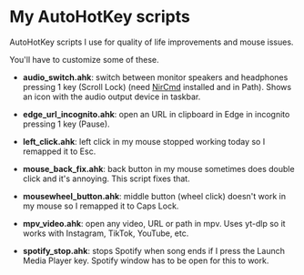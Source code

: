 # My AutoHotKey scripts
AutoHotKey scripts I use for quality of life improvements and mouse issues.

You'll have to customize some of these.

- **audio_switch.ahk**: switch between monitor speakers and headphones pressing 1 key (Scroll Lock) (need [NirCmd](https://www.nirsoft.net/utils/nircmd.html) installed and in Path). Shows an icon with the audio output device in taskbar.

- **edge_url_incognito.ahk**: open an URL in clipboard in Edge in incognito pressing 1 key (Pause).

- **left_click.ahk**: left click in my mouse stopped working today so I remapped it to Esc.

- **mouse_back_fix.ahk**: back button in my mouse sometimes does double click and it's annoying. This script fixes that.

- **mousewheel_button.ahk**: middle button (wheel click) doesn't work in my mouse so I remapped it to Caps Lock.

- **mpv_video.ahk**: open any video, URL or path in mpv. Uses yt-dlp so it works with Instagram, TikTok, YouTube, etc.

- **spotify_stop.ahk**: stops Spotify when song ends if I press the Launch Media Player key. Spotify window has to be open for this to work.

